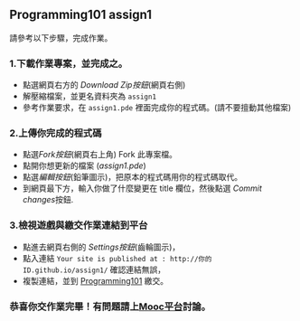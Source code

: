 ## Programming101 assign1 
請參考以下步驟，完成作業。

### 1.下載作業專案，並完成之。
- 點選網頁右方的 *Download Zip按鈕*(網頁右側)
- 解壓縮檔案，並更名資料夾為 `assign1`
- 參考作業要求，在 `assign1.pde` 裡面完成你的程式碼。(請不要擅動其他檔案)

### 2.上傳你完成的程式碼
- 點選*Fork按鈕*(網頁右上角) Fork 此專案檔。
- 點開你想更新的檔案 (*assign1.pde*)
- 點選*編輯按鈕*(鉛筆圖示)，把原本的程式碼用你的程式碼取代。
- 到網頁最下方，輸入你做了什麼變更在 title 欄位，然後點選 *Commit changes*按鈕.

### 3.檢視遊戲與繳交作業連結到平台
- 點進去網頁右側的 *Settings按鈕*(齒輪圖示)，
- 點入連結 `Your site is published at : http://你的ID.github.io/assign1/` 確認連結無誤，
- 複製連結，並到 [Programming101](http://programming101.cs.nccu.edu.tw/dashboard.html) 繳交。

### 恭喜你交作業完畢！有問題請上[Mooc平台](http://moocs.nccu.edu.tw/course/17/discuss/)討論。
